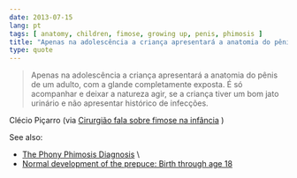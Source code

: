 ```yaml
---
date: 2013-07-15
lang: pt
tags: [ anatomy, children, fimose, growing up, penis, phimosis ]
title: "Apenas na adolescência a criança apresentará a anatomia do pênis de um"
type: quote
---
```


> Apenas na adolescência a criança apresentará a anatomia do pênis de um
> adulto, com a glande completamente exposta. É só acompanhar e deixar a
> natureza agir, se a criança tiver um bom jato urinário e não
> apresentar histórico de infecções.

Clécio Piçarro (via [Cirurgião fala sobre fimose na
infância](http://www.clinicamonpetit.com.br/blog/cirurgiao-fala-sobre-fimose-na-infancia/)
)

See also:

-   [The Phony Phimosis
    Diagnosis](http://www.drmomma.org/2010/01/phony-phimosis-diagnosis.html)
    \
-   [Normal development of the prepuce: Birth through age
    18](http://www.cirp.org/library/normal/)

